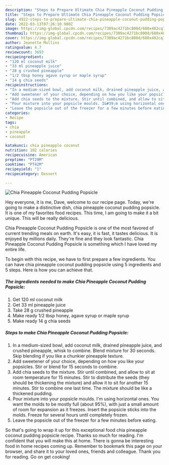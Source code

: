 ```yaml
---
description: "Steps to Prepare Ultimate Chia Pineapple Coconut Pudding Popsicle"
title: "Steps to Prepare Ultimate Chia Pineapple Coconut Pudding Popsicle"
slug: 4922-steps-to-prepare-ultimate-chia-pineapple-coconut-pudding-popsicle
date: 2022-03-13T07:26:10.980Z
image: https://img-global.cpcdn.com/recipes/7309ac4271bc800d/680x482cq70/chia-pineapple-coconut-pudding-popsicle-recipe-main-photo.jpg
thumbnail: https://img-global.cpcdn.com/recipes/7309ac4271bc800d/680x482cq70/chia-pineapple-coconut-pudding-popsicle-recipe-main-photo.jpg
cover: https://img-global.cpcdn.com/recipes/7309ac4271bc800d/680x482cq70/chia-pineapple-coconut-pudding-popsicle-recipe-main-photo.jpg
author: Jeanette Mullins
ratingvalue: 4.7
reviewcount: 3693
recipeingredient:
- "120 ml coconut milk"
- "33 ml pineapple juice"
- "28 g crushed pineapple"
- "1/2 tbsp honey agave syrup or maple syrup"
- "14 g chia seeds"
recipeinstructions:
- "In a medium-sized bowl, add coconut milk, drained pineapple juice, and crushed pineapple, whisk to combine. Blend mixture for 30 seconds. Skip blending if you like a chunkier pineapple texture."
- "Add sweetener of your choice, depending on how you like your popsicles. Stir or blend for 15 seconds to combine."
- "Add chia seeds to the mixture. Stir until combined, and allow to sit at room temperature for 15 minutes. Stir to distribute the seeds (they should be thickening the mixture) and allow it to sit for another 15 minutes. Stir to combine one last time. The mixture should be like a thickened pudding."
- "Pour mixture into your popsicle moulds. I&#39;m using horizontal ones. You want the molds to be mostly full (about 95%), with just a small amount of room for expansion as it freezes. Insert the popsicle sticks into the molds. Freeze for several hours until completely frozen."
- "Leave the popsicle out of the freezer for a few minutes before eating."
categories:
- Recipe
tags:
- chia
- pineapple
- coconut

katakunci: chia pineapple coconut 
nutrition: 102 calories
recipecuisine: American
preptime: "PT29M"
cooktime: "PT42M"
recipeyield: "1"
recipecategory: Dessert

---
```



![Chia Pineapple Coconut Pudding Popsicle](https://img-global.cpcdn.com/recipes/7309ac4271bc800d/680x482cq70/chia-pineapple-coconut-pudding-popsicle-recipe-main-photo.jpg)

Hey everyone, it is me, Dave, welcome to our recipe page. Today, we're going to make a distinctive dish, chia pineapple coconut pudding popsicle. It is one of my favorites food recipes. This time, I am going to make it a bit unique. This will be really delicious.

Chia Pineapple Coconut Pudding Popsicle is one of the most favored of current trending meals on earth. It's easy, it is fast, it tastes delicious. It is enjoyed by millions daily. They're fine and they look fantastic. Chia Pineapple Coconut Pudding Popsicle is something which I have loved my entire life.




To begin with this recipe, we have to first prepare a few ingredients. You can have chia pineapple coconut pudding popsicle using 5 ingredients and 5 steps. Here is how you can achieve that.

<!--inarticleads1-->

##### The ingredients needed to make Chia Pineapple Coconut Pudding Popsicle:

1. Get 120 ml coconut milk
1. Get 33 ml pineapple juice
1. Take 28 g crushed pineapple
1. Make ready 1/2 tbsp honey, agave syrup or maple syrup
1. Make ready 14 g chia seeds




<!--inarticleads2-->

##### Steps to make Chia Pineapple Coconut Pudding Popsicle:

1. In a medium-sized bowl, add coconut milk, drained pineapple juice, and crushed pineapple, whisk to combine. Blend mixture for 30 seconds. Skip blending if you like a chunkier pineapple texture.
1. Add sweetener of your choice, depending on how you like your popsicles. Stir or blend for 15 seconds to combine.
1. Add chia seeds to the mixture. Stir until combined, and allow to sit at room temperature for 15 minutes. Stir to distribute the seeds (they should be thickening the mixture) and allow it to sit for another 15 minutes. Stir to combine one last time. The mixture should be like a thickened pudding.
1. Pour mixture into your popsicle moulds. I&#39;m using horizontal ones. You want the molds to be mostly full (about 95%), with just a small amount of room for expansion as it freezes. Insert the popsicle sticks into the molds. Freeze for several hours until completely frozen.
1. Leave the popsicle out of the freezer for a few minutes before eating.




So that's going to wrap it up for this exceptional food chia pineapple coconut pudding popsicle recipe. Thanks so much for reading. I'm confident that you will make this at home. There is gonna be interesting food in home recipes coming up. Remember to bookmark this page on your browser, and share it to your loved ones, friends and colleague. Thank you for reading. Go on get cooking!
